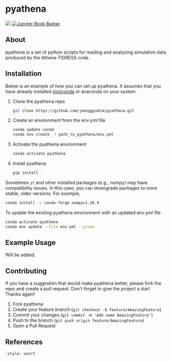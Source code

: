 # pyathena

[<img src="https://img.shields.io/badge/DOI-doinumber-blue">](https://doi.org/)
[![Jupyter Book Badge](https://jupyterbook.org/badge.svg)](https://changgoo.github.io/pyathena-1/intro.html)

<div id="top"></div>
<!--
*** README.md template Shamelessly taken from
*** https://raw.githubusercontent.com/othneildrew/Best-README-Template/master/README.md
-->

## About

pyathena is a set of python scripts for reading and analyzing simulation data produced by the Athena-TIGRESS code.

## Installation

Below is an example of how you can set up pyathena. It assumes that you have already installed [miniconda](https://docs.conda.io/en/latest/miniconda.html) or anaconda on your system.

1. Clone the pyathena repo
   ```sh
   git clone https://github.com/jeonggyukim/pyathena.git
   ```
3. Create an environment from the env.yml file
   ```sh
   conda update conda
   conda env create -f path_to_pyathena/env.yml
   ```
4. Activate the pyathena environment
   ```sh
   conda activate pyathena
   ```
5. Install pyathena
   ```sh
   pip install .
   ```

Sometimes `yt` and other installed packages (e.g., numpy) may have compatibility issues. In this case, you can downgrade packages to more stable, older versions. For example,
```sh
conda install -c conda-forge numpy=1.26.4
```

To update the existing pyathena environment with an updated env.yml file
```sh
conda activate pyathena
conda env update --file env.yml --prune
```

## Example Usage

Will be added.
<!-- See example [notebooks](../notebook). -->

## Contributing

If you have a suggestion that would make pyathena better, please fork the repo and create a pull request.
Don't forget to give the project a star! Thanks again!

1. Fork pyathena
2. Create your feature branch (`git checkout -b feature/AmazingFeature`)
3. Commit your changes (`git commit -m 'Add some AmazingFeature'`)
4. Push to the branch (`git push origin feature/AmazingFeature`)
5. Open a Pull Request

## References
```{bibliography}
:style: unsrt
```
